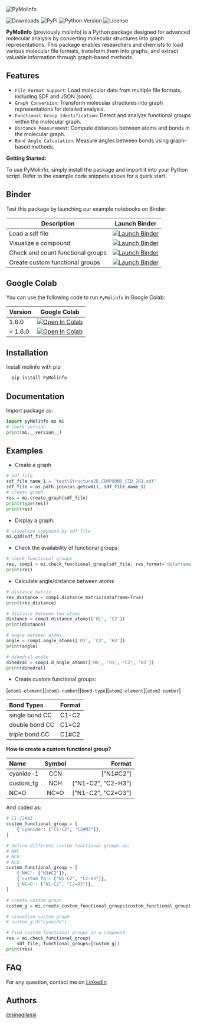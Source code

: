 ![PyMolinfo](https://drive.google.com/uc?export=view&id=1VZz79YQbWXMosfUwGBeTrTdHIiOXt_Ps)

![Downloads](https://img.shields.io/pypi/dm/PyMolinfo) ![PyPI](https://img.shields.io/pypi/v/PyMolinfo) ![Python Version](https://img.shields.io/pypi/pyversions/PyMolinfo.svg) ![License](https://img.shields.io/pypi/l/PyMolinfo)

**PyMolInfo** (previously molinfo) is a Python package designed for advanced molecular analysis by converting molecular structures into graph representations. This package enables researchers and chemists to load various molecular file formats, transform them into graphs, and extract valuable information through graph-based methods.

## Features

* `File Format Support`: Load molecular data from multiple file formats, including SDF and JSON (soon).
* `Graph Conversion`: Transform molecular structures into graph representations for detailed analysis.
* `Functional Group Identification`: Detect and analyze functional groups within the molecular graph.
* `Distance Measurement`: Compute distances between atoms and bonds in the molecular graph.
* `Bond Angle Calculation`: Measure angles between bonds using graph-based methods.

**Getting Started:**

To use PyMolinfo, simply install the package and import it into your Python script. Refer to the example code snippets above for a quick start.

## Binder

Test this package by launching our example notebooks on Binder:

| Description | Launch Binder |
| --- | --- |
| Load a sdf file | [![Launch Binder](https://mybinder.org/badge_logo.svg)](https://mybinder.org/v2/gh/sinagilassi/Molinfo/cb4f3c4b58501786da3dc5a2413a67720f01d579?urlpath=lab%2Ftree%2Fnotebook%2Fdoc-1.ipynb) |
| Visualize a compound | [![Launch Binder](https://mybinder.org/badge_logo.svg)](https://mybinder.org/v2/gh/sinagilassi/Molinfo/cb4f3c4b58501786da3dc5a2413a67720f01d579?urlpath=lab%2Ftree%2Fnotebook%2Fdoc-2.ipynb) |
| Check and count functional groups | [![Launch Binder](https://mybinder.org/badge_logo.svg)](https://mybinder.org/v2/gh/sinagilassi/Molinfo/cb4f3c4b58501786da3dc5a2413a67720f01d579?urlpath=lab%2Ftree%2Fnotebook%2Fdoc-3.ipynb)|
| Create custom functional groups | [![Launch Binder](https://mybinder.org/badge_logo.svg)](https://mybinder.org/v2/gh/sinagilassi/Molinfo/cb4f3c4b58501786da3dc5a2413a67720f01d579?urlpath=lab%2Ftree%2Fnotebook%2Fdoc-4.ipynb)|

## Google Colab

You can use the following code to run `PyMolinfo` in Google Colab:

| Version | Google Colab |
| --- | --- |
| 1.6.0 | [![Open In Colab](https://colab.research.google.com/assets/colab-badge.svg)](https://colab.research.google.com/drive/1-mkVbXbznEJGeKWdQKtJT8xkWb2Bcvw_?usp=sharing)  |
| < 1.6.0 | [![Open In Colab](https://colab.research.google.com/assets/colab-badge.svg)](https://colab.research.google.com/drive/1rQXg92p_jxviVfKJFf_-1qQwmOgrMLUD?usp=sharing) |

## Installation

Install molinfo with pip

```python
  pip install PyMolinfo
```

## Documentation

Import package as:

```python
import pyMolinfo as mi
# check version
print(mi.__version__)
```

## Examples

* Create a graph

```python
# sdf file
sdf_file_name_1 = 'test\Structure2D_COMPOUND_CID_261.sdf'
sdf_file = os.path.join(os.getcwd(), sdf_file_name_1)
# create graph
res = mi.create_graph(sdf_file)
print(type(res))
print(res)
```

* Display a graph:

```python
# visualize compound by sdf file
mi.g3d(sdf_file)
```

* Check the availability of functional groups:

```python
# check functional groups
res, comp1 = mi.check_functional_group(sdf_file, res_format='dataframe')
print(res)
```

* Calculate angle/distance between atoms

```python
# distance matrix
res_distance = comp1.distance_matrix(dataframe=True)
print(res_distance)

# distance between two atoms
distance = comp1.distance_atoms(['O1', 'C2'])
print(distance)

# angle between atoms
angle = comp1.angle_atoms(['O1', 'C2', 'H3'])
print(angle)

# dihedral angle
dihedral = comp1.d_angle_atoms(['H6', 'O1', 'C2', 'H3'])
print(dihedral)
```

* Create custom functional groups:

[`atom1-element`][`atom1-number`][`bond-type`][`atom2-element`][`atom2-number`]

|  Bond Types | Format  |
|:----------|:----------|
| single bond CC   | C1-C2   |
| double bond CC   | C1=C2   |
| triple bond CC   | C1#C2   |

**How to create a custom functional group?**

|  Name |  Symbol | Format |
|:-----------|:------------:|-------------:|
|  cyanide-1     |     CCN   | ["N1#C2"]      |
| custom_fg      | NCH       | ["N1-C2", "C2-H3"]       |
| NC=O | NC=O | ["N1-C2", "C2=O3"] |

And coded as:

```python
# C1-C2#N3
custom_functional_group = [
    {'cyanide': ["C1-C2", "C2#N3"]},
]

# define different custom functional groups as:
# N#C
# NCH
# NCO
custom_functional_group = [
    {'N#C': ["N1#C2"]},
    {'custom_fg': ["N1-C2", "C2-H3"]},
    {'NC=O': ["N1-C2", "C2=O3"]},
]

# create custom graph
custom_g = mi.create_custom_functional_groups(custom_functional_group)

# visualize custom graph
# custom_g.d("cyanide")

# find custom functional groups in a compound
res = mi.check_functional_group(
    sdf_file, functional_groups=[custom_g])
print(res)
```

## FAQ

For any question, contact me on [LinkedIn](https://www.linkedin.com/in/sina-gilassi/)

## Authors

[@sinagilassi](https://www.github.com/sinagilassi)
